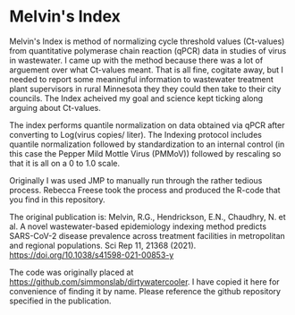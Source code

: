 # Melvin's Index

Melvin's Index is method of normalizing cycle threshold values (Ct-values) from quantitative polymerase chain reaction (qPCR) data in studies of virus in wastewater. I came up with the method because there was a lot of arguement over what Ct-values meant. That is all fine, cogitate away, but I needed to report some meaningful information to wastewater treatment plant supervisors in rural Minnesota they they could then take to their city councils. The Index acheived my goal and science kept ticking along arguing about Ct-values.

The index performs quantile normalization on data obtained via qPCR after converting to Log(virus copies/ liter). The Indexing protocol includes quantile normalization followed by standardization to an internal control (in this case the Pepper Mild Mottle Virus (PMMoV)) followed by rescaling so that it is all on a 0 to 1.0 scale.

Originally I was used JMP to manually run through the rather tedious process. Rebecca Freese took the process and produced the R-code that you find in this repository.

The original publication is:
Melvin, R.G., Hendrickson, E.N., Chaudhry, N. et al. A novel wastewater-based epidemiology indexing method predicts SARS-CoV-2 disease prevalence across treatment facilities in metropolitan and regional populations. Sci Rep 11, 21368 (2021). https://doi.org/10.1038/s41598-021-00853-y

The code was originally placed at https://github.com/simmonslab/dirtywatercooler. I have copied it here for convenience of finding it by name. Please reference the github repository specified in the publication.
